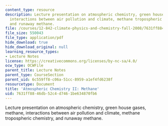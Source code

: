 ```yaml
---
content_type: resource
description: Lecture presentation on atmospheric chemistry, green house gases, methane,
  interactions between air pollution and climate, methane tropospheric chemistry,
  and runaway methane.
file: /courses/12-842-climate-physics-and-chemistry-fall-2008/7631ff8846db52c4d7461be634870fb6_part3_2.pdf
file_size: 550043
file_type: application/pdf
hide_download: true
hide_download_original: null
learning_resource_types:
- Lecture Notes
license: https://creativecommons.org/licenses/by-nc-sa/4.0/
ocw_type: OCWFile
parent_title: Lecture Notes
parent_type: CourseSection
parent_uid: 6c559ff8-c06a-51cc-8959-a1ef4fd6238f
resourcetype: Document
title: 'Atmospheric Chemistry II: Methane'
uid: 7631ff88-46db-52c4-d746-1be634870fb6
---
```

Lecture presentation on atmospheric chemistry, green house gases, methane, interactions between air pollution and climate, methane tropospheric chemistry, and runaway methane.